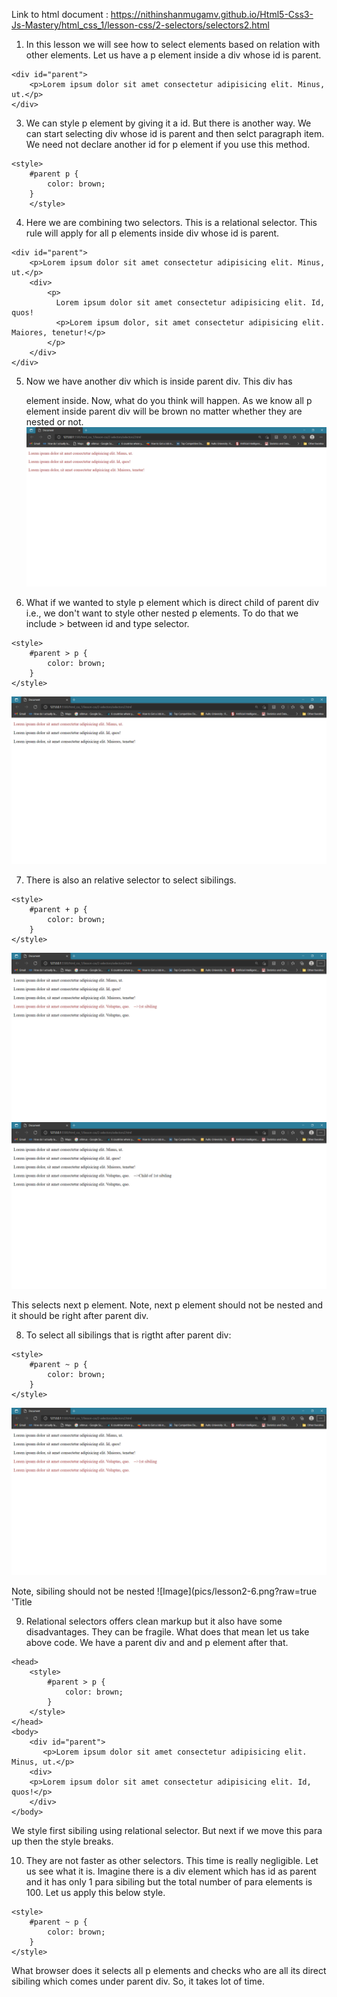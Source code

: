 Link to html document : https://nithinshanmugamv.github.io/Html5-Css3-Js-Mastery/html_css_1/lesson-css/2-selectors/selectors2.html

1. In this lesson we will see how to select elements based on relation with other elements. Let us have a p element inside a div whose id is parent.

```
<div id="parent">
    <p>Lorem ipsum dolor sit amet consectetur adipisicing elit. Minus, ut.</p>
</div>
```

3. We can style p element by giving it a id. But there is another way. We can start selecting div whose id is parent and then selct paragraph item. We need not declare another id for p element if you use this method.

```
<style>
    #parent p {
        color: brown;
    }
    </style>
```

4. Here we are combining two selectors. This is a relational selector. This rule will apply for all p elements inside div whose id is parent.

```
<div id="parent">
    <p>Lorem ipsum dolor sit amet consectetur adipisicing elit. Minus, ut.</p>
    <div>
        <p>
          Lorem ipsum dolor sit amet consectetur adipisicing elit. Id, quos!
          <p>Lorem ipsum dolor, sit amet consectetur adipisicing elit. Maiores, tenetur!</p>
        </p>
    </div>
</div>
```

5. Now we have another div which is inside parent div. This div has <p> element inside. Now, what do you think will happen. As we know all p element inside parent div will be brown no matter whether they are nested or not.
   ![Image](pics/lesson2-1.png?raw=true 'Title')

6. What if we wanted to style p element which is direct child of parent div i.e., we don't want to style other nested p elements. To do that we include > between id and type selector.

```
<style>
    #parent > p {
        color: brown;
    }
</style>
```

![Image](pics/lesson2-2.png?raw=true 'Title')

7. There is also an relative selector to select sibilings.

```
<style>
    #parent + p {
        color: brown;
    }
</style>
```

![Image](pics/lesson2-3.png?raw=true 'Title')
![Image](pics/lesson2-4.png?raw=true 'Title')

This selects next p element. Note, next p element should not be nested and it should be right after parent div.

8. To select all sibilings that is rigtht after parent div:

```
<style>
    #parent ~ p {
        color: brown;
    }
</style>
```

![Image](pics/lesson2-5.png?raw=true 'Title')

Note, sibiling should not be nested
![Image](pics/lesson2-6.png?raw=true 'Title

9. Relational selectors offers clean markup but it also have some disadvantages. They can be fragile. What does that mean let us take above code. We have a parent div and and p element after that.

```
<head>
    <style>
        #parent > p {
            color: brown;
        }
    </style>
</head>
<body>
    <div id="parent">
       <p>Lorem ipsum dolor sit amet consectetur adipisicing elit. Minus, ut.</p>
    <div>
    <p>Lorem ipsum dolor sit amet consectetur adipisicing elit. Id, quos!</p>
    </div>
</body>
```

We style first sibiling using relational selector. But next if we move this para up then the style breaks.

10. They are not faster as other selectors. This time is really negligible. Let us see what it is. Imagine there is a div element which has id as parent and it has only 1 para sibiling but the total number of para elements is 100. Let us apply this below style.

```
<style>
    #parent ~ p {
        color: brown;
    }
</style>
```

What browser does it selects all p elements and checks who are all its direct sibiling which comes under parent div. So, it takes lot of time.
